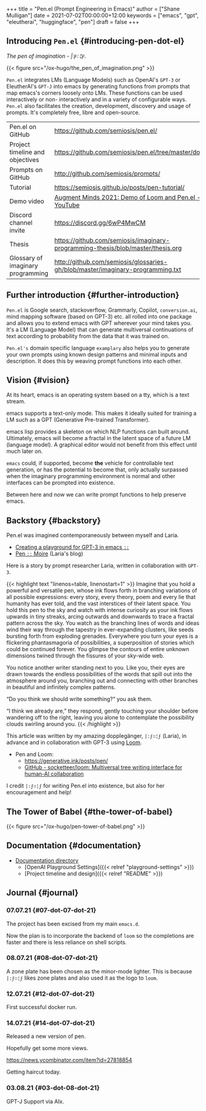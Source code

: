 +++
title = "Pen.el (Prompt Engineering in Emacs)"
author = ["Shane Mulligan"]
date = 2021-07-02T00:00:00+12:00
keywords = ["emacs", "gpt", "eleutherai", "huggingface", "pen"]
draft = false
+++

## Introducing `Pen.el` {#introducing-pen-dot-el}

_The pen of imagination - |:ϝ∷¦ϝ._

{{< figure src="/ox-hugo/the_pen_of_imagination.png" >}}

`Pen.el` integrates LMs (Language Models) such as OpenAI's
`GPT-3` or EleutherAI's `GPT-J` into emacs by
generating functions from prompts that map
emacs's corners loosely onto LMs. These
functions can be used interactively or non-
interactively and in a variety of configurable
ways. `Pen.el` also facilitates the creation,
development, discovery and usage of prompts.
It's completely free, libre and open-source.

|                                   |                                                                                                      |
|-----------------------------------|------------------------------------------------------------------------------------------------------|
| Pen.el on GitHub                  | <https://github.com/semiosis/pen.el/>                                                                |
| Project timeline and objectives   | <https://github.com/semiosis/pen.el/tree/master/docs>                                                |
| Prompts on GitHub                 | <http://github.com/semiosis/prompts/>                                                                |
| Tutorial                          | <https://semiosis.github.io/posts/pen-tutorial/>                                                     |
| Demo video                        | [Augment Minds 2021: Demo of Loom and Pen.el - YouTube](https://www.youtube.com/watch?v=J9BnZjWV1jw) |
| Discord channel invite            | <https://discord.gg/6wP4MwCM>                                                                        |
| Thesis                            | <https://github.com/semiosis/imaginary-programming-thesis/blob/master/thesis.org>                    |
| Glossary of imaginary programming | <http://github.com/semiosis/glossaries-gh/blob/master/imaginary-programming.txt>                     |


## Further introduction {#further-introduction}

`Pen.el` is Google search, stackoverflow,
Grammarly, Copilot, `conversion.ai`, mind
mapping software (based on GPT-3) etc. all
rolled into one package and allows you to
extend emacs with GPT wherever your mind takes
you. It's a LM (Language Model) that can generate
multiversal continuations of text according to
probability from the data that it was trained
on.

`Pen.el's` domain specific language `examplary` also helps
you to generate your own prompts using known
design patterns and minimal inputs and
description. It does this by weaving prompt
functions into each other.


## Vision {#vision}

At its heart, emacs is an operating system
based on a tty, which is a text stream.

emacs supports a text-only mode. This makes it
ideally suited for training a LM such as a GPT
(Generative Pre-trained Transformer).

emacs lisp provides a skeleton on which NLP
functions can built around. Ultimately, emacs
will become a fractal in the latent space of a
future LM (language model). A graphical editor would not
benefit from this effect until much later on.

`emacs` could, if supported, become **the**
vehicle for controllable text generation, or
has the potential to become that, only
actually surpassed when the imaginary
programming environment is normal and other
interfaces can be prompted into existence.

Between here and now we can write prompt
functions to help preserve emacs.


## Backstory {#backstory}

Pen.el was imagined contemporaneously between myself and Laria.

-   [Creating a playground for GPT-3 in emacs `::`](https://semiosis.github.io/posts/creating-a-playground-for-gpt-3-in-emacs/)
-   [Pen `::`  Moire](https://generative.ink/posts/pen/) (Laria's blog)

Here is a story by prompt researcher Laria, written in collaboration with `GPT-3`.

{{< highlight text "linenos=table, linenostart=1" >}}
Imagine that you hold a powerful and versatile pen, whose ink flows forth in
branching variations of all possible expressions: every story, every theory,
poem and every lie that humanity has ever told, and the vast interstices of
their latent space. You hold this pen to the sky and watch with intense
curiosity as your ink flows upwards in tiny streaks, arcing outwards and
downwards to trace a fractal pattern across the sky. You watch as the branching
lines of words and ideas wind their way through the tapestry in ever-expanding
clusters, like seeds bursting forth from exploding grenades. Everywhere you
turn your eyes is a flickering phantasmagoria of possibilities, a superposition
of stories which could be continued forever. You glimpse the contours of entire
unknown dimensions twined through the fissures of your sky-wide web.

You notice another writer standing next to you. Like you, their eyes are drawn
towards the endless possibilities of the words that spill out into the
atmosphere around you, branching out and connecting with other branches in
beautiful and infinitely complex patterns.

“Do you think we should write something?” you ask them.

“I think we already are,” they respond, gently touching your shoulder before
wandering off to the right, leaving you alone to contemplate the possibility
clouds swirling around you.
{{< /highlight >}}

This article was written by my amazing
dopplegänger, `|:ϝ∷¦ϝ` (Laria), in advance and
in collaboration with GPT-3 using
[Loom](https://github.com/socketteer/loom).

-   Pen and Loom:
    -   <https://generative.ink/posts/pen/>
    -   [GitHub - socketteer/loom: Multiversal tree writing interface for human-AI collaboration](https://github.com/socketteer/loom)

I credit `|:ϝ∷¦ϝ` for writing Pen.el into
existence, but also for her encouragement and help!


## The Tower of Babel {#the-tower-of-babel}

{{< figure src="/ox-hugo/pen-tower-of-babel.png" >}}


## Documentation {#documentation}

-   [Documentation directory](./docs)
    -   [OpenAI Playground Settings]({{< relref "playground-settings" >}})
    -   [Project timeline and design]({{< relref "README" >}})


## Journal {#journal}


### 07.07.21 {#07-dot-07-dot-21}

The project has been excised from my main `emacs.d`.

Now the plan is to incorporate the backend of
`loom` so the completions are faster and there
is less reliance on shell scripts.


### 08.07.21 {#08-dot-07-dot-21}

A zone plate has been chosen as the minor-mode lighter.
This is because `|:ϝ∷¦ϝ` likes zone plates and also used it as the logo to `loom`.


### 12.07.21 {#12-dot-07-dot-21}

First successful docker run.

<!-- Play on asciinema.com -->
<!-- <a title="asciinema recording" href="https://asciinema.org/a/tdI8acXoSLeSjCLTyK67EWkJu" target="_blank"><img alt="asciinema recording" src="https://asciinema.org/a/tdI8acXoSLeSjCLTyK67EWkJu.svg" /></a> -->
<!-- Play on the blog -->
<script src="https://asciinema.org/a/tdI8acXoSLeSjCLTyK67EWkJu.js" id="asciicast-tdI8acXoSLeSjCLTyK67EWkJu" async></script>


### 14.07.21 {#14-dot-07-dot-21}

Released a new version of pen.

Hopefully get some more views.

<https://news.ycombinator.com/item?id=27818854>

Getting haircut today.


### 03.08.21 {#03-dot-08-dot-21}

GPT-J Support via AIx.